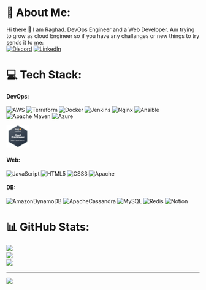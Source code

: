 # 💫 About Me:
Hi there 👋 I am Raghad. DevOps Engineer and a Web Developer.
Am trying to grow as cloud Engineer so if you have any challanges or new things to try  sends it to me:  </br> [![Discord](https://img.shields.io/badge/Discord-%237289DA.svg?logo=discord&logoColor=white)](https://www.discord.com/users/973853316540940308) [![LinkedIn](https://img.shields.io/badge/LinkedIn-%230077B5.svg?logo=linkedin&logoColor=white)](https://www.linkedin.com/in/raghad-al-mutlaq/) 

# 💻 Tech Stack:
#### DevOps:
![AWS](https://img.shields.io/badge/AWS-%23FF9900.svg?style=for-the-badge&logo=amazon-aws&logoColor=white) ![Terraform](https://img.shields.io/badge/terraform-%235835CC.svg?style=for-the-badge&logo=terraform&logoColor=white) ![Docker](https://img.shields.io/badge/docker-%230db7ed.svg?style=for-the-badge&logo=docker&logoColor=white) ![Jenkins](https://img.shields.io/badge/jenkins-%232C5263.svg?style=for-the-badge&logo=jenkins&logoColor=white) ![Nginx](https://img.shields.io/badge/nginx-%23009639.svg?style=for-the-badge&logo=nginx&logoColor=white) ![Ansible](https://img.shields.io/badge/ansible-%231A1918.svg?style=for-the-badge&logo=ansible&logoColor=white) ![Apache Maven](https://img.shields.io/badge/Apache%20Maven-C71A36?style=for-the-badge&logo=Apache%20Maven&logoColor=white) ![Azure](https://img.shields.io/badge/azure-%230072C6.svg?style=for-the-badge&logo=azure-devops&logoColor=white)

[<img alt="alt_text" width="60px" src="Imgs/aws-certified-cloud-practitioner.png" />](https://www.credly.com/badges/42dfe911-0b2b-4755-ba4c-04bf8bd0a9aa/public_url)



#### Web:
 ![JavaScript](https://img.shields.io/badge/javascript-%23323330.svg?style=for-the-badge&logo=javascript&logoColor=%23F7DF1E) ![HTML5](https://img.shields.io/badge/html5-%23E34F26.svg?style=for-the-badge&logo=html5&logoColor=white) ![CSS3](https://img.shields.io/badge/css3-%231572B6.svg?style=for-the-badge&logo=css3&logoColor=white) ![Apache](https://img.shields.io/badge/apache-%23D42029.svg?style=for-the-badge&logo=apache&logoColor=white)


#### DB:
![AmazonDynamoDB](https://img.shields.io/badge/Amazon%20DynamoDB-4053D6?style=for-the-badge&logo=Amazon%20DynamoDB&logoColor=white) ![ApacheCassandra](https://img.shields.io/badge/cassandra-%231287B1.svg?style=for-the-badge&logo=apache-cassandra&logoColor=white) ![MySQL](https://img.shields.io/badge/mysql-%2300f.svg?style=for-the-badge&logo=mysql&logoColor=white) ![Redis](https://img.shields.io/badge/redis-%23DD0031.svg?style=for-the-badge&logo=redis&logoColor=white)  ![Notion](https://img.shields.io/badge/Notion-%23000000.svg?style=for-the-badge&logo=notion&logoColor=white)
# 📊 GitHub Stats:
![](https://github-readme-stats.vercel.app/api?username=raghadmta&theme=dark&hide_border=false&include_all_commits=false&count_private=false)<br/>
![](https://github-readme-streak-stats.herokuapp.com/?user=raghadmta&theme=dark&hide_border=false)<br/>
![](https://github-readme-stats.vercel.app/api/top-langs/?username=raghadmta&theme=dark&hide_border=false&include_all_commits=false&count_private=false&layout=compact)

---
[![](https://visitcount.itsvg.in/api?id=raghadmta&icon=0&color=0)](https://visitcount.itsvg.in)







